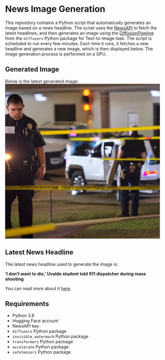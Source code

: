 # News Image Generation
This repository contains a Python script that automatically generates an image based on a news headline. The script uses the [NewsAPI](https://newsapi.org/) to fetch the latest headlines, and then generates an image using the [DiffusionPipeline](https://github.com/huggingface/diffusers) from the `diffusers` Python package for Text-to-Image task.
The script is scheduled to run every few minutes. Each time it runs, it fetches a new headline and generates a new image, which is then displayed below. The image generation process is performed on a GPU.

## Generated Image
Below is the latest generated image:
![Generated Image](image.png)

## Latest News Headline
The latest news headline used to generate the image is:

**‘I don’t want to die,’ Uvalde student told 911 dispatcher during mass shooting**

You can read more about it [here](https://news.google.com/rss/articles/CBMingFBVV95cUxNTTB6cjNyUmxKU19DN1FBaF8zZFZJVXRIdDJPZExUbnlHRTFPZWtzMFRuWGxlbExZUzJIWVFfYy1UcHRGTERSZnd3aTNrTVdDakIyVFJDdzV6T2NzMnNQbldob2dfeldobmRwQXZpSVFRWnhjTmZ5cU9BVkdtLUowNXFXaFAwcjdOY19uZXR2aXB2Z044YUtuU21YUFlsZw?oc=5).

## Requirements
- Python 3.8
- Hugging Face account
- NewsAPI key
- `diffusers` Python package
- `invisible_watermark` Python package
- `transformers` Python package
- `accelerate` Python package
- `safetensors` Python package
